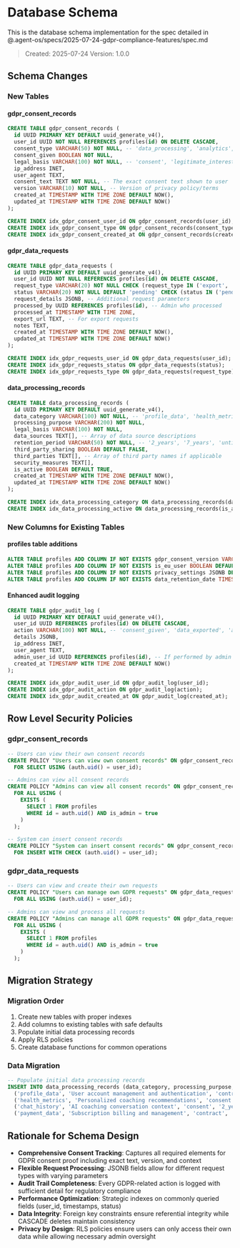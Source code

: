 # Database Schema

This is the database schema implementation for the spec detailed in @.agent-os/specs/2025-07-24-gdpr-compliance-features/spec.md

> Created: 2025-07-24
> Version: 1.0.0

## Schema Changes

### New Tables

#### gdpr_consent_records
```sql
CREATE TABLE gdpr_consent_records (
  id UUID PRIMARY KEY DEFAULT uuid_generate_v4(),
  user_id UUID NOT NULL REFERENCES profiles(id) ON DELETE CASCADE,
  consent_type VARCHAR(50) NOT NULL, -- 'data_processing', 'analytics', 'marketing'
  consent_given BOOLEAN NOT NULL,
  legal_basis VARCHAR(100) NOT NULL, -- 'consent', 'legitimate_interest', 'contract'
  ip_address INET,
  user_agent TEXT,
  consent_text TEXT NOT NULL, -- The exact consent text shown to user
  version VARCHAR(10) NOT NULL, -- Version of privacy policy/terms
  created_at TIMESTAMP WITH TIME ZONE DEFAULT NOW(),
  updated_at TIMESTAMP WITH TIME ZONE DEFAULT NOW()
);

CREATE INDEX idx_gdpr_consent_user_id ON gdpr_consent_records(user_id);
CREATE INDEX idx_gdpr_consent_type ON gdpr_consent_records(consent_type);
CREATE INDEX idx_gdpr_consent_created_at ON gdpr_consent_records(created_at);
```

#### gdpr_data_requests
```sql
CREATE TABLE gdpr_data_requests (
  id UUID PRIMARY KEY DEFAULT uuid_generate_v4(),
  user_id UUID NOT NULL REFERENCES profiles(id) ON DELETE CASCADE,
  request_type VARCHAR(20) NOT NULL CHECK (request_type IN ('export', 'deletion', 'correction')),
  status VARCHAR(20) NOT NULL DEFAULT 'pending' CHECK (status IN ('pending', 'processing', 'completed', 'failed')),
  request_details JSONB, -- Additional request parameters
  processed_by UUID REFERENCES profiles(id), -- Admin who processed
  processed_at TIMESTAMP WITH TIME ZONE,
  export_url TEXT, -- For export requests
  notes TEXT,
  created_at TIMESTAMP WITH TIME ZONE DEFAULT NOW(),
  updated_at TIMESTAMP WITH TIME ZONE DEFAULT NOW()
);

CREATE INDEX idx_gdpr_requests_user_id ON gdpr_data_requests(user_id);
CREATE INDEX idx_gdpr_requests_status ON gdpr_data_requests(status);
CREATE INDEX idx_gdpr_requests_type ON gdpr_data_requests(request_type);
```

#### data_processing_records
```sql
CREATE TABLE data_processing_records (
  id UUID PRIMARY KEY DEFAULT uuid_generate_v4(),
  data_category VARCHAR(100) NOT NULL, -- 'profile_data', 'health_metrics', 'chat_history'
  processing_purpose VARCHAR(200) NOT NULL,
  legal_basis VARCHAR(100) NOT NULL,
  data_sources TEXT[], -- Array of data source descriptions
  retention_period VARCHAR(50) NOT NULL, -- '2_years', '7_years', 'until_deletion'
  third_party_sharing BOOLEAN DEFAULT FALSE,
  third_parties TEXT[], -- Array of third party names if applicable
  security_measures TEXT[],
  is_active BOOLEAN DEFAULT TRUE,
  created_at TIMESTAMP WITH TIME ZONE DEFAULT NOW(),
  updated_at TIMESTAMP WITH TIME ZONE DEFAULT NOW()
);

CREATE INDEX idx_data_processing_category ON data_processing_records(data_category);
CREATE INDEX idx_data_processing_active ON data_processing_records(is_active);
```

### New Columns for Existing Tables

#### profiles table additions
```sql
ALTER TABLE profiles ADD COLUMN IF NOT EXISTS gdpr_consent_version VARCHAR(10);
ALTER TABLE profiles ADD COLUMN IF NOT EXISTS is_eu_user BOOLEAN DEFAULT FALSE;
ALTER TABLE profiles ADD COLUMN IF NOT EXISTS privacy_settings JSONB DEFAULT '{}';
ALTER TABLE profiles ADD COLUMN IF NOT EXISTS data_retention_date TIMESTAMP WITH TIME ZONE;
```

#### Enhanced audit logging
```sql
CREATE TABLE gdpr_audit_log (
  id UUID PRIMARY KEY DEFAULT uuid_generate_v4(),
  user_id UUID REFERENCES profiles(id) ON DELETE CASCADE,
  action VARCHAR(100) NOT NULL, -- 'consent_given', 'data_exported', 'account_deleted'
  details JSONB,
  ip_address INET,
  user_agent TEXT,
  admin_user_id UUID REFERENCES profiles(id), -- If performed by admin
  created_at TIMESTAMP WITH TIME ZONE DEFAULT NOW()
);

CREATE INDEX idx_gdpr_audit_user_id ON gdpr_audit_log(user_id);
CREATE INDEX idx_gdpr_audit_action ON gdpr_audit_log(action);
CREATE INDEX idx_gdpr_audit_created_at ON gdpr_audit_log(created_at);
```

## Row Level Security Policies

### gdpr_consent_records
```sql
-- Users can view their own consent records
CREATE POLICY "Users can view own consent records" ON gdpr_consent_records
  FOR SELECT USING (auth.uid() = user_id);

-- Admins can view all consent records
CREATE POLICY "Admins can view all consent records" ON gdpr_consent_records
  FOR ALL USING (
    EXISTS (
      SELECT 1 FROM profiles 
      WHERE id = auth.uid() AND is_admin = true
    )
  );

-- System can insert consent records
CREATE POLICY "System can insert consent records" ON gdpr_consent_records
  FOR INSERT WITH CHECK (auth.uid() = user_id);
```

### gdpr_data_requests
```sql
-- Users can view and create their own requests
CREATE POLICY "Users can manage own GDPR requests" ON gdpr_data_requests
  FOR ALL USING (auth.uid() = user_id);

-- Admins can view and process all requests
CREATE POLICY "Admins can manage all GDPR requests" ON gdpr_data_requests
  FOR ALL USING (
    EXISTS (
      SELECT 1 FROM profiles 
      WHERE id = auth.uid() AND is_admin = true
    )
  );
```

## Migration Strategy

### Migration Order
1. Create new tables with proper indexes
2. Add columns to existing tables with safe defaults
3. Populate initial data processing records
4. Apply RLS policies
5. Create database functions for common operations

### Data Migration
```sql
-- Populate initial data processing records
INSERT INTO data_processing_records (data_category, processing_purpose, legal_basis, retention_period) VALUES
  ('profile_data', 'User account management and authentication', 'contract', '2_years_after_deletion'),
  ('health_metrics', 'Personalized coaching recommendations', 'consent', '2_years_after_deletion'),
  ('chat_history', 'AI coaching conversation context', 'consent', '2_years_after_deletion'),
  ('payment_data', 'Subscription billing and management', 'contract', '7_years');
```

## Rationale for Schema Design

- **Comprehensive Consent Tracking**: Captures all required elements for GDPR consent proof including exact text, version, and context
- **Flexible Request Processing**: JSONB fields allow for different request types with varying parameters
- **Audit Trail Completeness**: Every GDPR-related action is logged with sufficient detail for regulatory compliance
- **Performance Optimization**: Strategic indexes on commonly queried fields (user_id, timestamps, status)
- **Data Integrity**: Foreign key constraints ensure referential integrity while CASCADE deletes maintain consistency
- **Privacy by Design**: RLS policies ensure users can only access their own data while allowing necessary admin oversight